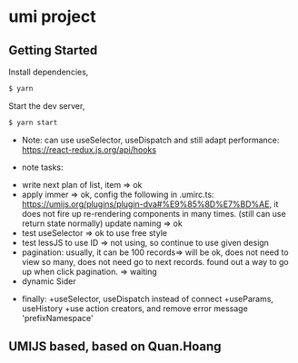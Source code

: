 # umi project

## Getting Started

Install dependencies,

```bash
$ yarn
```

Start the dev server,

```bash
$ yarn start
```
* Note:
can use useSelector, useDispatch and still adapt performance:
https://react-redux.js.org/api/hooks

* note tasks:
+ write next plan of list, item => ok
+ apply immer => ok, config the following in .umirc.ts:  https://umijs.org/plugins/plugin-dva#%E9%85%8D%E7%BD%AE, it does not fire up re-rendering components in many times. (still can use return state normally)
update naming => ok
+ test useSelector => ok to use free style
+ test lessJS to use ID => not using, so continue to use given design
+ pagination: usually, it can be 100 records=> will be ok, does not need to view so many, does not need go to next records. found out a way to go up when click pagination. => waiting
+ dynamic Sider

* finally: 
+useSelector, useDispatch instead of connect
+useParams, useHistory
+use action creators, and remove error message 'prefixNamespace'

## UMIJS based, based on Quan.Hoang